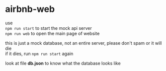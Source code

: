 # airbnb-web  
use  
`npm run start` to start the mock api server  
`npm run web` to open the main page of website  
  
this is just a mock database, not an entire server, please don't spam or it will die  
if it dies, run `npm run start` again  

look at file **db.json** to know what the database looks like  